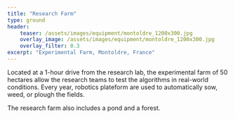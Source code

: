 ```yaml
---
title: "Research Farm"
type: ground
header:
    teaser: /assets/images/equipment/montoldre_1200x300.jpg
    overlay_image: /assets/images/equipment/montoldre_1200x300.jpg
    overlay_filter: 0.3
excerpt: "Experimental Farm, Montoldre, France"
---
```


Located at a 1-hour drive from the research lab, the experimental farm of 50 hectares allow the research teams to test the algorithms in real-world conditions.
Every year, robotics plateform are used to automatically sow, weed, or plough the fields.

The research farm also includes a pond and a forest.

